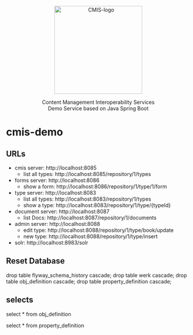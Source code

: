 

<p align="center">
  <img src="http://docs.oasis-open.org/cmis/CMIS/v1.1/os/images/cmis.png" alt="CMIS-logo" width="240">
  <div align="center">Content Management Interoperability Services</div>
  <div align="center">Demo Service based on Java Spring Boot</div>
</p>


# cmis-demo

## URLs
  * cmis server: http://localhost:8085
    * list all types: http://localhost:8085/repository/1/types
  * forms server: http://localhost:8086
    * show a form: http://localhost:8086/repository/1/type/1/form
  * type server: http://localhost:8083
    * list all types: http://localhost:8083/repository/1/types
    * show a type: http://localhost:8083/repository/1/type/{typeId}
  * document server: http://localhost:8087
    * list Docs: http://localhost:8087/repository/1/documents
  * admin server: http://localhost:8088
    * edit type: http://localhost:8088/repository/1/type/book/update
    * new type: http://localhost:8088/repository/1/type/insert
  * solr: http://localhost:8983/solr

## Reset Database

drop table flyway_schema_history cascade;
drop table werk cascade;
drop table obj_definition cascade;
drop table property_definition cascade;


## selects

select * from obj_definition

select * from property_definition